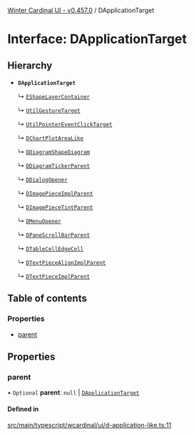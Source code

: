 [Winter Cardinal UI - v0.457.0](../index.md) / DApplicationTarget

# Interface: DApplicationTarget

## Hierarchy

- **`DApplicationTarget`**

  ↳ [`EShapeLayerContainer`](EShapeLayerContainer.md)

  ↳ [`UtilGestureTarget`](UtilGestureTarget.md)

  ↳ [`UtilPointerEventClickTarget`](UtilPointerEventClickTarget.md)

  ↳ [`DChartPlotAreaLike`](DChartPlotAreaLike.md)

  ↳ [`DDiagramShapeDiagram`](DDiagramShapeDiagram.md)

  ↳ [`DDiagramTickerParent`](DDiagramTickerParent.md)

  ↳ [`DDialogOpener`](DDialogOpener.md)

  ↳ [`DImagePieceImplParent`](DImagePieceImplParent.md)

  ↳ [`DImagePieceTintParent`](DImagePieceTintParent.md)

  ↳ [`DMenuOpener`](DMenuOpener.md)

  ↳ [`DPaneScrollBarParent`](DPaneScrollBarParent.md)

  ↳ [`DTableCellEdgeCell`](DTableCellEdgeCell.md)

  ↳ [`DTextPieceAlignImplParent`](DTextPieceAlignImplParent.md)

  ↳ [`DTextPieceImplParent`](DTextPieceImplParent.md)

## Table of contents

### Properties

- [parent](DApplicationTarget.md#parent)

## Properties

### parent

• `Optional` **parent**: ``null`` \| [`DApplicationTarget`](DApplicationTarget.md)

#### Defined in

[src/main/typescript/wcardinal/ui/d-application-like.ts:11](https://github.com/winter-cardinal/winter-cardinal-ui/blob/v0.457.0/src/main/typescript/wcardinal/ui/d-application-like.ts#L11)

